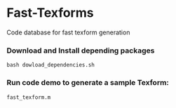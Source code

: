 # Fast-Texforms

Code database for fast texform generation

### Download and Install depending packages

```
bash dowload_dependencies.sh
```

### Run code demo to generate a sample Texform:

```
fast_texform.m 
```
